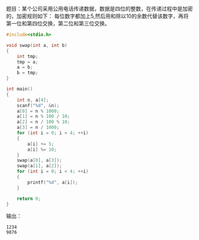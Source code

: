 题目：某个公司采用公用电话传递数据，数据是四位的整数，在传递过程中是加密的，加密规则如下： 每位数字都加上5,然后用和除以10的余数代替该数字，再将第一位和第四位交换，第二位和第三位交换。
```c
#include<stdio.h>

void swap(int a, int b)
{
	int tmp;
	tmp = a;
	a = b;
	b = tmp;
}

int main()
{
	int n, a[4];
	scanf("%d", &n);
	a[0] = n % 1000;
	a[1] = n % 100 / 10;
	a[2] = n / 100 % 10;
	a[3] = n / 1000;
	for (int i = 0; i < 4; ++i)
	{
		a[i] += 5;
		a[i] %= 10;
	}
	swap(a[0], a[3]);
	swap(a[1], a[2]);
	for (int i = 0; i < 4; ++i)
	{
		printf("%d", a[i]);
	}

	return 0;
}
```
输出：
```
1234
9876
```
